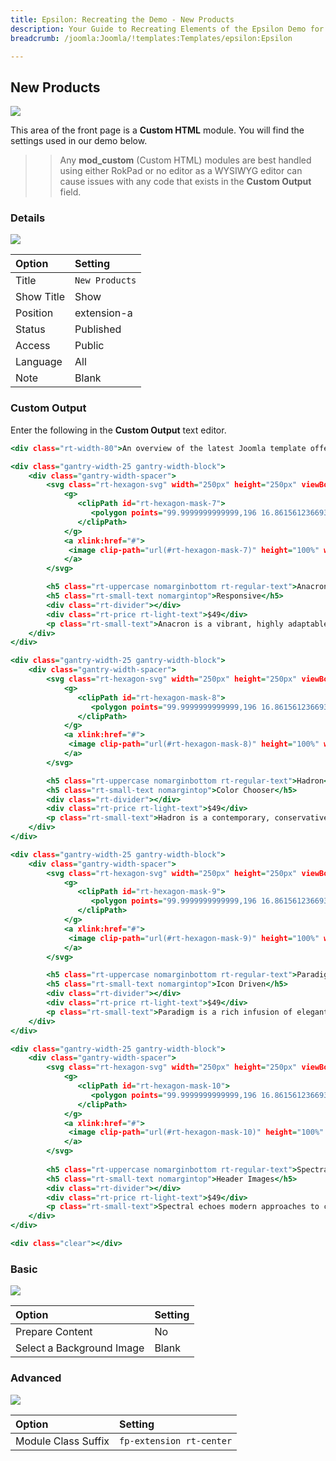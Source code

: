 ```yaml
---
title: Epsilon: Recreating the Demo - New Products
description: Your Guide to Recreating Elements of the Epsilon Demo for Joomla
breadcrumb: /joomla:Joomla/!templates:Templates/epsilon:Epsilon

---
```


New Products
-----

![][demo]

This area of the front page is a **Custom HTML** module. You will find the settings used in our demo below.

>> Any **mod_custom** (Custom HTML) modules are best handled using either RokPad or no editor as a WYSIWYG editor can cause issues with any code that exists in the **Custom Output** field.

### Details

![][demo2]

| Option     | Setting        |  
| :--------- | :------------- |  
| Title      | `New Products` |  
| Show Title | Show           |  
| Position   | extension-a    |  
| Status     | Published      |  
| Access     | Public         |  
| Language   | All            |  
| Note       | Blank          |  

### Custom Output

Enter the following in the **Custom Output** text editor.

~~~ .html
<div class="rt-width-80">An overview of the latest Joomla template offerings from RocketTheme, available for individual purchase or part of a club subscription.</div>

<div class="gantry-width-25 gantry-width-block">
    <div class="gantry-width-spacer">
        <svg class="rt-hexagon-svg" width="250px" height="250px" viewBox = "0 0 200 200" xmlns="http://www.w3.org/2000/svg" xmlns:xlink="http://www.w3.org/1999/xlink" version="1.1">
            <g>
               <clipPath id="rt-hexagon-mask-7">
                  <polygon points="99.9999999999999,196 16.8615612366939,148 16.8615612366939,52 100,4 183.138438763306,52 183.138438763306,148" />
               </clipPath>
            </g> 
            <a xlink:href="#">
             <image clip-path="url(#rt-hexagon-mask-7)" height="100%" width="100%" xlink:href="images/rocketlauncher/frontpage/extension/img1.jpg" />
            </a>
        </svg> 

        <h5 class="rt-uppercase nomarginbottom rt-regular-text">Anacron</h5>
        <h5 class="rt-small-text nomargintop">Responsive</h5>
        <div class="rt-divider"></div>
        <div class="rt-price rt-light-text">$49</div>
        <p class="rt-small-text">Anacron is a vibrant, highly adaptable and engaging template, ideal for many sites, from community to business.</p>
    </div>
</div>

<div class="gantry-width-25 gantry-width-block">
    <div class="gantry-width-spacer">
        <svg class="rt-hexagon-svg" width="250px" height="250px" viewBox = "0 0 200 200" xmlns="http://www.w3.org/2000/svg" xmlns:xlink="http://www.w3.org/1999/xlink" version="1.1">
            <g>
               <clipPath id="rt-hexagon-mask-8">
                  <polygon points="99.9999999999999,196 16.8615612366939,148 16.8615612366939,52 100,4 183.138438763306,52 183.138438763306,148" />
               </clipPath>
            </g> 
            <a xlink:href="#">
             <image clip-path="url(#rt-hexagon-mask-8)" height="100%" width="100%" xlink:href="images/rocketlauncher/frontpage/extension/img2.jpg" />
            </a>
        </svg> 

        <h5 class="rt-uppercase nomarginbottom rt-regular-text">Hadron</h5>
        <h5 class="rt-small-text nomargintop">Color Chooser</h5>
        <div class="rt-divider"></div>
        <div class="rt-price rt-light-text">$49</div>
        <p class="rt-small-text">Hadron is a contemporary, conservative and flat design direction with new and rich animations.</p>
    </div>
</div>

<div class="gantry-width-25 gantry-width-block">
    <div class="gantry-width-spacer">
        <svg class="rt-hexagon-svg" width="250px" height="250px" viewBox = "0 0 200 200" xmlns="http://www.w3.org/2000/svg" xmlns:xlink="http://www.w3.org/1999/xlink" version="1.1">
            <g>
               <clipPath id="rt-hexagon-mask-9">
                  <polygon points="99.9999999999999,196 16.8615612366939,148 16.8615612366939,52 100,4 183.138438763306,52 183.138438763306,148" />
               </clipPath>
            </g> 
            <a xlink:href="#">
             <image clip-path="url(#rt-hexagon-mask-9)" height="100%" width="100%" xlink:href="images/rocketlauncher/frontpage/extension/img3.jpg" />
            </a>
        </svg> 

        <h5 class="rt-uppercase nomarginbottom rt-regular-text">Paradigm</h5>
        <h5 class="rt-small-text nomargintop">Icon Driven</h5>
        <div class="rt-divider"></div>
        <div class="rt-price rt-light-text">$49</div>
        <p class="rt-small-text">Paradigm is a rich infusion of elegant transparency with a modern frame, to create an invigorating site.</p>
    </div>
</div>

<div class="gantry-width-25 gantry-width-block">
    <div class="gantry-width-spacer">
        <svg class="rt-hexagon-svg" width="250px" height="250px" viewBox = "0 0 200 200" xmlns="http://www.w3.org/2000/svg" xmlns:xlink="http://www.w3.org/1999/xlink" version="1.1">
            <g>
               <clipPath id="rt-hexagon-mask-10">
                  <polygon points="99.9999999999999,196 16.8615612366939,148 16.8615612366939,52 100,4 183.138438763306,52 183.138438763306,148" />
               </clipPath>
            </g> 
            <a xlink:href="#">
             <image clip-path="url(#rt-hexagon-mask-10)" height="100%" width="100%" xlink:href="images/rocketlauncher/frontpage/extension/img4.jpg" />
            </a>
        </svg> 
        
        <h5 class="rt-uppercase nomarginbottom rt-regular-text">Spectral</h5>
        <h5 class="rt-small-text nomargintop">Header Images</h5>
        <div class="rt-divider"></div>
        <div class="rt-price rt-light-text">$49</div>
        <p class="rt-small-text">Spectral echoes modern approaches to create an elegant frame, focusing on content and excellence.</p>
    </div>
</div>

<div class="clear"></div>
~~~

### Basic

![][demo3]

| Option                    | Setting |  
| :------------------------ | :------ |  
| Prepare Content           | No      |  
| Select a Background Image | Blank   |

### Advanced

![][demo4]

| Option              | Setting                  |  
| :------------------ | :----------------------- |  
| Module Class Suffix | `fp-extension rt-center` |  

[demo]: assets/demo_7.jpeg
[demo2]: assets/demo_7a.jpeg
[demo3]: assets/demo_7b.jpeg
[demo4]: assets/demo_7c.jpeg
